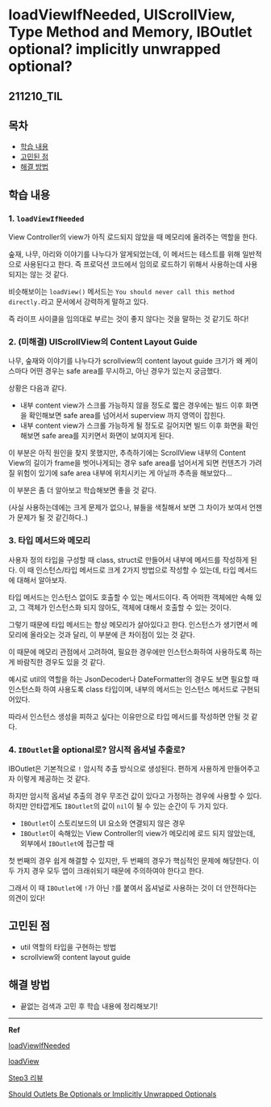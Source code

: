 # loadViewIfNeeded, UIScrollView, Type Method and Memory, IBOutlet optional? implicitly unwrapped optional?

## 211210_TIL

## 목차 
- [학습 내용](#학습-내용) 
- [고민된 점](#고민된-점)
- [해결 방법](#해결-방법)


## 학습 내용

### 1. `loadViewIfNeeded`

View Controller의 view가 아직 로드되지 않았을 때 메모리에 올려주는 역할을 한다. 

숲재, 나무, 아리와 이야기를 나누다가 알게되었는데, 이 메서드는 테스트를 위해 일반적으로 사용된다고 한다. 즉 프로덕션 코드에서 임의로 로드하기 위해서 사용하는데 사용되지는 않는 것 같다. 

비슷해보이는 `loadView()` 메서드는 `You should never call this method directly.`라고 문서에서 강력하게 말하고 있다. 

즉 라이프 사이클을 임의대로 부르는 것이 좋지 않다는 것을 말하는 것 같기도 하다!

### 2. (미해결) UIScrollView의 Content Layout Guide

나무, 숲재와 이야기를 나누다가 scrollview의 content layout guide 크기가 왜 케이스마다 어떤 경우는 safe area를 무시하고, 아닌 경우가 있는지 궁금했다. 
 
 상황은 다음과 같다. 
 
- 내부 content view가 스크롤 가능하지 않을 정도로 짧은 경우에는 빌드 이후 화면을 확인해보면 safe area를 넘어서서 superview 까지 영역이 잡힌다.
- 내부 content view가 스크롤 가능하게 될 정도로 길어지면 빌드 이후 화면을 확인해보면 safe area를 지키면서 화면이 보여지게 된다. 

이 부분은 아직 원인을 찾지 못했지만, 추측하기에는 ScrollView 내부의 Content View의 길이가 frame을 벗어나게되는 경우 safe area를 넘어서게 되면 컨텐츠가 가려질 위험이 있기에 safe area 내부에 위치시키는 게 아닐까 추측을 해보았다... 

이 부분은 좀 더 알아보고 학습해보면 좋을 것 같다. 

(사실 사용하는데에는 크게 문제가 없으나, 뷰들을 색칠해서 보면 그 차이가 보여서 언젠가 문제가 될 것 같긴하다..)

### 3. 타입 메서드와 메모리

사용자 정의 타입을 구성할 때 class, struct로 만들어서 내부에 메서드를 작성하게 된다. 이 때 인스턴스/타입 메서드로 크게 2가지 방법으로 작성할 수 있는데, 타입 메서드에 대해서 알아보자. 

타입 메서드는 인스턴스 없이도 호출할 수 있는 메서드이다. 즉 어떠한 객체에만 속해 있고, 그 객체가 인스턴스화 되지 않아도, 객체에 대해서 호출할 수 있는 것이다. 

그렇기 때문에 타입 메서드는 항상 메모리가 살아있다고 한다. 인스턴스가 생기면서 메모리에 올라오는 것과 달리, 이 부분에 큰 차이점이 있는 것 같다. 

이 때문에 메모리 관점에서 고려하여, 필요한 경우에만 인스턴스화하여 사용하도록 하는게 바람직한 경우도 있을 것 같다. 

예시로 util의 역할을 하는 JsonDecoder나 DateFormatter의 경우도 보면 필요할 때 인스턴스화 하여 사용도록 class 타입이며, 내부의 메서드는 인스턴스 메서드로 구현되어있다.

따라서 인스턴스 생성을 피하고 싶다는 이유만으로 타입 메서드를 작성하면 안될 것 같다.  

### 4. `IBOutlet`을 optional로? 암시적 옵셔널 추출로?

IBOutlet은 기본적으로 `!` 암시적 추출 방식으로 생성된다. 편하게 사용하게 만들어주고자 이렇게 제공하는 것 같다. 

하지만 암시적 옵셔널 추출의 경우 무조건 값이 있다고 가정하는 경우에 사용할 수 있다. 하지만 안타깝게도 `IBOutlet`의 값이 `nil`이 될 수 있는 순간이 두 가지 있다. 

- `IBOutlet`이 스토리보드의 UI 요소와 연결되지 않은 경우
- `IBOutlet`이 속해있는 View Controller의 view가 메모리에 로드 되지 않았는데, 외부에서 `IBOutlet`에 접근할 때

첫 번째의 경우 쉽게 해결할 수 있지만, 두 번째의 경우가 핵심적인 문제에 해당한다. 이 두 가지 경우 모두 앱이 크래쉬되기 때문에 주의하여야 한다고 한다. 

그래서 이 때 `IBOutlet`에 `!`가 아닌 `?`를 붙여서 옵셔널로 사용하는 것이 더 안전하다는 의견이 있다!

## 고민된 점 
- util 역할의 타입을 구현하는 방법
- scrollview와 content layout guide

## 해결 방법 
- 끝없는 검색과 고민 후 학습 내용에 정리해보기!

---

**Ref**

[loadViewIfNeeded](https://developer.apple.com/documentation/uikit/uiviewcontroller/1621446-loadviewifneeded)

[loadView](https://developer.apple.com/documentation/uikit/uiviewcontroller/1621454-loadview)

[Step3 리뷰](https://github.com/yagom-academy/ios-exposition-universelle/pull/117#discussion_r766491766)

[Should Outlets Be Optionals or Implicitly Unwrapped Optionals](https://cocoacasts.com/should-outlets-be-optionals-or-implicitly-unwrapped-optionals)
